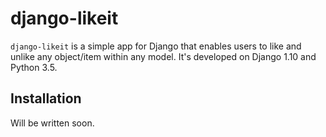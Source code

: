 # django-likeit
```django-likeit``` is a simple app for Django that enables users to like and unlike any object/item within any model.
It's developed on Django 1.10 and Python 3.5.

## Installation

Will be written soon.